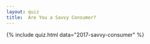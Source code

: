 ```yaml
---
layout: quiz
title:  Are You a Savvy Consumer?
---
```


{% include quiz.html data="2017-savvy-consumer" %}
